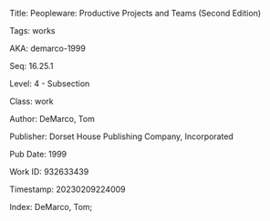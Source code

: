 Title:  Peopleware: Productive Projects and Teams (Second Edition)

Tags:   works

AKA:    demarco-1999

Seq:    16.25.1

Level:  4 - Subsection

Class:  work

Author: DeMarco, Tom

Publisher: Dorset House Publishing Company, Incorporated

Pub Date: 1999

Work ID: 932633439

Timestamp: 20230209224009

Index:  DeMarco, Tom; 
